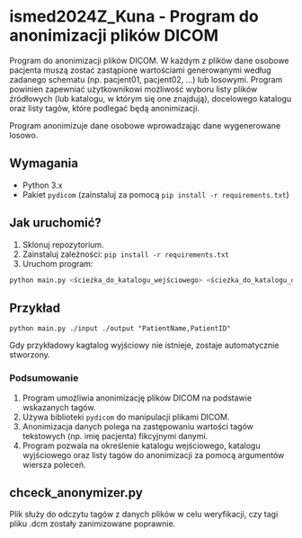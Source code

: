 # ismed2024Z_Kuna - Program do anonimizacji plików DICOM

Program do anonimizacji plików DICOM. W każdym z plików dane osobowe pacjenta muszą zostać zastąpione wartościami generowanymi według zadanego schematu (np. pacjent01, pacjent02, …) lub losowymi. Program powinien zapewniać użytkownikowi możliwość wyboru listy plików źródłowych (lub katalogu, w którym się one znajdują), docelowego katalogu oraz listy tagów, które podlegać będą anonimizacji. 

Program anonimizuje dane osobowe wprowadzając dane wygenerowane losowo.

## Wymagania

- Python 3.x
- Pakiet `pydicom` (zainstaluj za pomocą `pip install -r requirements.txt`)

## Jak uruchomić?

1. Sklonuj repozytorium.
2. Zainstaluj zależności: `pip install -r requirements.txt`
3. Uruchom program:

```bash
python main.py <ścieżka_do_katalogu_wejściowego> <ścieżka_do_katalogu_docelowego>  <tagi_do_anonimizacji>
```
## Przykład
```
python main.py ./input ./output "PatientName,PatientID"
```
Gdy przykładowy kagtalog wyjściowy nie istnieje, zostaje automatycznie stworzony.

### Podsumowanie

1. Program umożliwia anonimizację plików DICOM na podstawie wskazanych tagów.
2. Używa biblioteki `pydicom` do manipulacji plikami DICOM.
3. Anonimizacja danych polega na zastępowaniu wartości tagów tekstowych (np. imię pacjenta) fikcyjnymi danymi.
4. Program pozwala na określenie katalogu wejściowego, katalogu wyjściowego oraz listy tagów do anonimizacji za pomocą argumentów wiersza poleceń.

## chceck_anonymizer.py
Plik służy do odczytu tagów z danych plików w celu weryfikacji, czy tagi pliku .dcm zostały zanimizowane poprawnie.
